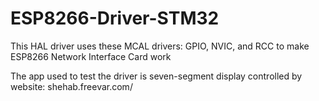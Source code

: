 # ESP8266-Driver-STM32
This HAL driver uses these MCAL drivers: GPIO, NVIC, and RCC to make ESP8266 Network Interface Card work

The app used to test the driver is seven-segment display controlled by website: shehab.freevar.com/
